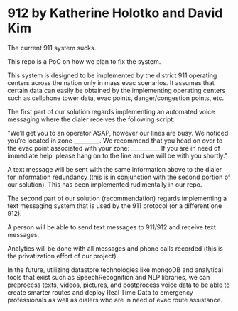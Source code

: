 # 912 by Katherine Holotko and David Kim

The current 911 system sucks. 

This repo is a PoC on how we plan to fix the system.

This system is designed to be implemented by the district 911 operating centers across the nation only in mass evac scenarios. It assumes that certain data can easily be obtained by the implementing operating centers such as cellphone tower data, evac points, danger/congestion points, etc.

The first part of our solution regards implementing an automated voice messaging where the dialer receives the following script:

"We’ll get you to an operator ASAP, however our lines are busy.
We noticed you’re located in zone _________.
We recommend that you head on over to the evac point associated with your zone: __________
If you are in need of immediate help, please hang on to the line and we will be with you shortly."

A text message will be sent with the same information above to the dialer for information redundancy (this is in conjunction with the second portion of our solution). This has been implemented rudimentally in our repo.

The second part of our solution (recommendation) regards implementing a text messaging system that is used by the 911 protocol (or a different one 912).

A person will be able to send text messages to 911/912 and receive text messages.

Analytics will be done with all messages and phone calls recorded (this is the privatization effort of our project).

In the future, utilizing datastore technologies like mongoDB and analytical tools that exist such as SpeechRecognition and NLP libraries, we can preprocess texts, videos, pictures, and postprocess voice data to be able to create smarter routes and deploy Real Time Data to emergency professionals as well as dialers who are in need of evac route assistance.
